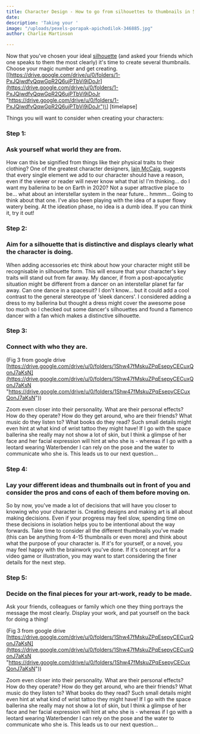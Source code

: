 ```yaml
---
title: Character Design - How to go from silhouettes to thumbnails in 5 steps
date: 
description: 'Taking your '
image: "/uploads/pexels-porapak-apichodilok-346885.jpg"
author: Charlie Martinson

---
```

Now that you've chosen your ideal [silhouette](https://justsketch.me/character-posing-silhouettes "silhouette") (and asked your friends which one speaks to them the most clearly) it's time to create several thumbnails. Choose your magic number and get creating. \[[https://drive.google.com/drive/u/0/folders/1-PxJQjwdfvQqwGpR2Q6ujPTbVi9iDoJr](https://drive.google.com/drive/u/0/folders/1-PxJQjwdfvQqwGpR2Q6ujPTbVi9iDoJr "https://drive.google.com/drive/u/0/folders/1-PxJQjwdfvQqwGpR2Q6ujPTbVi9iDoJr")\] \[timelapse\]

Things you will want to consider when creating your characters:

### **Step 1:**

### Ask yourself what world they are from.

How can this be signified from things like their physical traits to their clothing? One of the greatest character designers, [Iain McCaig](https://www.artstation.com/imccaig "Ian McCraig"), suggests that every single element we add to our character should have a reason, even if the viewer or reader will never know what that is! I'm thinking... do I want my ballerina to be on Earth in 2020? Not a super attractive place to be... what about an interstellar system in the near future... hmmm... Going to think about that one. I've also been playing with the idea of a super flowy watery being. At the ideation phase, no idea is a dumb idea. If you can think it, try it out!

### Step 2:

### Aim for a silhouette that is distinctive and displays clearly what the character is doing.

When adding accessories etc think about how your character might still be recognisable in silhouette form. This will ensure that your character's key traits will stand out from far away. My dancer, if from a post-apocalyptic situation might be different from a dancer on an interstellar planet far far away. Can one dance in a spacesuit? I don't know... but it could add a cool contrast to the general stereotype of 'sleek dancers'. I considered adding a dress to my ballerina but thought a dress might cover the awesome pose too much so I checked out some dancer's silhouettes and found a flamenco dancer with a fan which makes a distinctive silhouette.

### **Step 3:**

### **Connect with who they are.**

(Fig 3 from google drive [https://drive.google.com/drive/u/0/folders/1Shw47fMskuZPqEsepyCECuxQonJ7aKsN](https://drive.google.com/drive/u/0/folders/1Shw47fMskuZPqEsepyCECuxQonJ7aKsN "https://drive.google.com/drive/u/0/folders/1Shw47fMskuZPqEsepyCECuxQonJ7aKsN"))

Zoom even closer into their personality. What are their personal effects? How do they operate? How do they get around, who are their friends? What music do they listen to? What books do they read? Such small details might even hint at what kind of wrist tattoo they might have! If I go with the space ballerina she really may not show a lot of skin, but I think a glimpse of her face and her facial expression will hint at who she is - whereas if I go with a leotard wearing Waterbender I can rely on the pose and the water to communicate who she is. This leads us to our next question...

### **Step 4:**

### **Lay your different ideas and thumbnails out in front of you and consider the pros and cons of each of them before moving on.**

So by now, you've made a lot of decisions that will have you closer to knowing who your character is. Creating designs and making art is all about making decisions. Even if your progress may feel slow, spending time on these decisions in isolation helps you to be intentional about the way forwards. Take time to consider all the different thumbnails you've made (this can be anything from 4-15 thumbnails or even more) and think about what the purpose of your character is. If it's for yourself, or a novel, you may feel happy with the brainwork you've done. If it's concept art for a video game or illustration, you may want to start considering the finer details for the next step.

### Step 5:

### **Decide on the final pieces for your art-work, ready to be made.**

Ask your friends, colleagues or family which one they thing portrays the message the most clearly. Display your work, and pat yourself on the back for doing a thing!

(Fig 3 from google drive [https://drive.google.com/drive/u/0/folders/1Shw47fMskuZPqEsepyCECuxQonJ7aKsN](https://drive.google.com/drive/u/0/folders/1Shw47fMskuZPqEsepyCECuxQonJ7aKsN "https://drive.google.com/drive/u/0/folders/1Shw47fMskuZPqEsepyCECuxQonJ7aKsN"))

Zoom even closer into their personality. What are their personal effects? How do they operate? How do they get around, who are their friends? What music do they listen to? What books do they read? Such small details might even hint at what kind of wrist tattoo they might have! If I go with the space ballerina she really may not show a lot of skin, but I think a glimpse of her face and her facial expression will hint at who she is - whereas if I go with a leotard wearing Waterbender I can rely on the pose and the water to communicate who she is. This leads us to our next question...